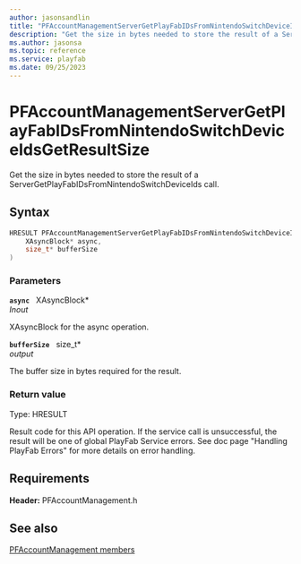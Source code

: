 ```yaml
---
author: jasonsandlin
title: "PFAccountManagementServerGetPlayFabIDsFromNintendoSwitchDeviceIdsGetResultSize"
description: "Get the size in bytes needed to store the result of a ServerGetPlayFabIDsFromNintendoSwitchDeviceIds call."
ms.author: jasonsa
ms.topic: reference
ms.service: playfab
ms.date: 09/25/2023
---
```


# PFAccountManagementServerGetPlayFabIDsFromNintendoSwitchDeviceIdsGetResultSize  

Get the size in bytes needed to store the result of a ServerGetPlayFabIDsFromNintendoSwitchDeviceIds call.  

## Syntax  
  
```cpp
HRESULT PFAccountManagementServerGetPlayFabIDsFromNintendoSwitchDeviceIdsGetResultSize(  
    XAsyncBlock* async,  
    size_t* bufferSize  
)  
```  
  
### Parameters  
  
**`async`** &nbsp; XAsyncBlock*  
*_Inout_*  
  
XAsyncBlock for the async operation.  
  
**`bufferSize`** &nbsp; size_t*  
*output*  
  
The buffer size in bytes required for the result.  
  
  
### Return value
Type: HRESULT
  
Result code for this API operation. If the service call is unsuccessful, the result will be one of global PlayFab Service errors. See doc page "Handling PlayFab Errors" for more details on error handling.
  
  
## Requirements  
  
**Header:** PFAccountManagement.h
  
## See also  
[PFAccountManagement members](../pfaccountmanagement_members.md)  

  
  
